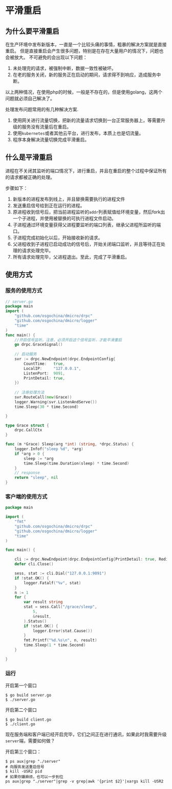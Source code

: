 # 平滑重启

## 为什么要平滑重启

在生产环境中发布新版本，一直是一个比较头痛的事情，粗暴的解决方案就是直接重启。
但是直接重启会产生很多问题，特别是在存在大量用户的情况下，问题也会被放大。
不可避免的会出现以下问题：

1. 未处理完的请求，被强制中断，数据一致性被破坏。
2. 在老的服务关闭，新的服务正在启动的期间，请求得不到响应，造成服务中断。

以上两种情况，在使用php的时候，一般是不存在的，但是使用golang，这两个问题就必须自己解决了。

处理发布问题常用的有几种解决方案.

1. 使用网关进行流量切换，把新的流量请求切换到一台正常服务器上，等需要升级的服务没有流量后在重启。
2. 使用`kubernetes`或者其他云平台，进行发布，本质上也是切流量。
3. 程序本身解决流量切换完成平滑重启。

## 什么是平滑重启

进程在不关闭其监听的端口情况下，进行重启，并且在重启的整个过程中保证所有的请求都被正确的处理。

步骤如下：

1. 新版本的进程发布到线上，并且替换需要执行的进程文件
2. 发送重启信号给到正在运行的进程。
3. 原进程收到信号后，把当前进程监听的`addr`列表赋值给环境变量，然后fork出一个子进程，并使用被替换的可执行进程文件启动。
4. 子进程通过环境变量获得父进程要监听的端口列表，继承父进程所监听的端口。
5. 子进程完成初始化以后，开始接收新的请求。
6. 父进程收到子进程已启动成功的信号后，开始关闭端口监听，并且等待正在处理的请求处理完毕。
7. 所有请求处理完毕，父进程退出。至此，完成了平滑重启。

## 使用方式

### 服务的使用方式

```go
// server.go
package main
import (
    "github.com/osgochina/dmicro/drpc"
    "github.com/osgochina/dmicro/logger"
    "time"
)
func main() {
	//开启信号监听，注意，必须开启这个信号监听，才能平滑重启
	go drpc.GraceSignal()
    
	// 启动服务
	svr := drpc.NewEndpoint(drpc.EndpointConfig{
		CountTime:   true,
		LocalIP:     "127.0.0.1",
		ListenPort:  9091,
		PrintDetail: true,
	})
    
	// 注册处理方法
	svr.RouteCall(new(Grace))
	logger.Warning(svr.ListenAndServe())
	time.Sleep(30 * time.Second)

}

type Grace struct {
	drpc.CallCtx
}

func (m *Grace) Sleep(arg *int) (string, *drpc.Status) {
	logger.Infof("sleep %d", *arg)
	if *arg > 0 {
		sleep := *arg
		time.Sleep(time.Duration(sleep) * time.Second)
	}
	// response
	return "sleep", nil
}

```

### 客户端的使用方式

```go
package main

import (
	"fmt"
	"github.com/osgochina/dmicro/drpc"
	"github.com/osgochina/dmicro/logger"
	"time"
)

func main() {

	cli := drpc.NewEndpoint(drpc.EndpointConfig{PrintDetail: true, RedialTimes: 1, RedialInterval: time.Second})
	defer cli.Close()

	sess, stat := cli.Dial("127.0.0.1:9091")
	if !stat.OK() {
		logger.Fatalf("%v", stat)
	}
	n := 1
	for {
		var result string
		stat = sess.Call("/grace/sleep",
			5,
			&result,
		).Status()
		if !stat.OK() {
			logger.Error(stat.Cause())
		}
		fmt.Printf("%d.%s\n", n, result)
		time.Sleep(1 * time.Second)
	}

}
```

### 运行

开启第一个窗口
```shell
$ go build server.go
$ ./server.go
```
开启第二个窗口

```shell
$ go build client.go
$ ./client.go
```

现在服务端和客户端已经开启完毕，它们之间正在进行通讯，如果此时我需要升级`server`端，需要如何做？

开启第三个窗口：

```shell
$ ps aux|grep "./server"
# 向服务发送重启信号
$ kill -USR2 pid
# 如果你嫌麻烦，也可以一步到位
ps aux|grep "./server"|grep -v grep|awk '{print $2}'|xargs kill -USR2
```
